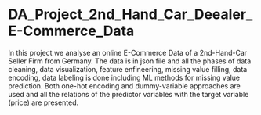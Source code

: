 # DA_Project_2nd_Hand_Car_Deealer_E-Commerce_Data

In this project we analyse an online E-Commerce Data of a 2nd-Hand-Car Seller Firm from Germany. 
The data is in json file and all the phases of data cleaning, data visualization, feature enfineering,
missing value filling, data encoding, data labeling is done including ML methods for missing value prediction. 
Both one-hot encoding and dummy-variable approaches are used and all the relations of the predictor variables with
the target variable (price) are presented.
